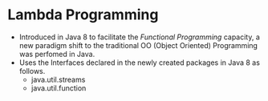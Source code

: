 # Lambda Programming

 - Introduced in Java 8 to facilitate the *Functional Programming* capacity, a new paradigm shift to the
   traditional OO (Object Oriented) Programming was perfomed in Java.
 - Uses the Interfaces declared in the newly created packages in Java 8 as follows. 
    - java.util.streams
    - java.util.function
